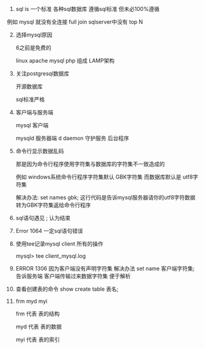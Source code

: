 1. sql is 一个标准  各种sql数据库 遵循sql标准 但未必100%遵循

例如 mysql 就没有全连接 full join  sqlserver中没有 top N

2. 选择mysql原因
	
	6之前是免费的
	
	linux apache mysql php  组成 LAMP架构
	
3. 关注postgresql数据库
	
	开源数据库
	
	sql标准严格
	
4. 客户端与服务端
	
	mysql	客户端
	
	mysqld  服务器端  d daemon 守护服务 后台程序

5. 命令行显示数据乱码
	
	那是因为命令行程序使用字符集与数据库的字符集不一致造成的
	
	例如 windows系统命令行程序字符集默认 GBK字符集 而数据库默认是 utf8字符集
	
	解决办法: set names gbk; 这行代码是告诉mysql服务器请你的utf8字符数据转为GBK字符集返给命令行程序

6. sql语句遇见 ; 认为结束 

7. Error 1064 一定sql语句错误

8. 使用tee记录mysql client 所有的操作
	
	mysql> tee client_mysql.log 
	
9. ERROR 1306 因为客户端没有声明字符集  解决办法 set name 客户端字符集;  告诉服务端 客户端传输过来数据字符集 便于解析

10. 查看创建表的命令 show create table 表名;

11. frm myd myi
	
	frm 代表 表的结构
	
	myd 代表 表的数据
	
	myi 代表 表的索引
	
	